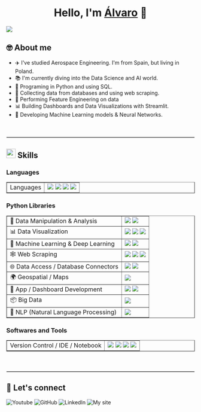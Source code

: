<div align="center">
<h1 align="center">Hello, I'm <a href="https://linktr.ee/mgalvaro">Álvaro</a> 👋</h1>
</div>
<img src="https://static.wixstatic.com/media/b39d25_643b6a294acb44df93470df99a86c36c~mv2.png">

## 🤓 About me

- ✈️ I've studied Aerospace Engineering. I'm from Spain, but living in Poland.
- 📚 I'm currently diving into the Data Science and AI world.
- 🐍 Programing in Python and using SQL.
- 📝 Collecting data from databases and using web scraping.
- 🔧 Performing Feature Engineering on data
- 📊 Building Dashboards and Data Visualizations with Streamlit.
- 🧠 Developing Machine Learning models & Neural Networks.

<br>
<hr style="border: 1px solid #ccc; margin: 20px 0;">

## <img src="https://media2.giphy.com/media/QssGEmpkyEOhBCb7e1/giphy.gif?cid=ecf05e47a0n3gi1bfqntqmob8g9aid1oyj2wr3ds3mg700bl&rid=giphy.gif" width ="25"><b> Skills</b>

<!-- Languages -->
<h3>Languages</h3>
<table border="1" cellspacing="0" cellpadding="5">
  <tr>
    <td>Languages</td>
    <td>
      <img src="https://img.shields.io/badge/Python-%233776AB?style=plastic&logo=python&logoColor=%23ffffff" />
      <img src="https://img.shields.io/badge/SQL-%233776AB?style=plastic&logo=sql&logoColor=%23ffffff" />
      <img src="https://img.shields.io/badge/Matlab-%233776AB?style=plastic&logo=matlab&logoColor=%23ffffff" />
      <img src="https://img.shields.io/badge/HTML-3776AB?style=plastic&logo=html&logoColor=%23ffffff" />
    </td>
  </tr>
</table>

<!-- Python Libraries -->
<h3>Python Libraries</h3>
<table border="1" cellspacing="0" cellpadding="5">
  <tr>
    <td>🧮 Data Manipulation & Analysis</td>
    <td>
      <img src="https://img.shields.io/badge/Pandas-%23e62710?style=plastic&logo=pandas&logoColor=%23ffffff" />
      <img src="https://img.shields.io/badge/NumPy-%23e62710?style=plastic&logo=numpy&logoColor=%23ffffff" />
    </td>
  </tr>
  <tr>
    <td>📊 Data Visualization</td>
    <td>
      <img src="https://img.shields.io/badge/Matplotlib-%23dea612?style=plastic&logo=matplotlib&logoColor=%23ffffff" />
      <img src="https://img.shields.io/badge/Seaborn-%23dea612?style=plastic&logo=seaborn&logoColor=%23ffffff" />
      <img src="https://img.shields.io/badge/Plotly-%23dea612?style=plastic&logo=plotly&logoColor=%23ffffff" />
    </td>
  </tr>
  <tr>
    <td>🤖 Machine Learning & Deep Learning</td>
    <td>
      <img src="https://img.shields.io/badge/Scikit-learn-15ce77?style=plastic&logo=scikit-learn&logoColor=%23ffffff" />
      <img src="https://img.shields.io/badge/TensorFlow%20%2F%20Keras-15ce77?style=plastic&logo=tensorflow&logoColor=%23ffffff" />
    </td>
  </tr>
  <tr>
    <td>🕸️ Web Scraping</td>
    <td>
      <img src="https://img.shields.io/badge/BeautifulSoup-1c7a20?style=plastic&logo=BeautifulSoup&logoColor=%23ffffff" />
      <img src="https://img.shields.io/badge/requests-1c7a20?style=plastic&logo=requests&logoColor=%23ffffff" />
      <img src="https://img.shields.io/badge/Selenium-1c7a20?style=plastic&logo=Selenium&logoColor=%23ffffff" />
    </td>
  </tr>
  <tr>
    <td>🌐 Data Access / Database Connectors</td>
    <td>
      <img src="https://img.shields.io/badge/MySQL-4479A1?style=plastic&logo=mysql&logoColor=%23ffffff" />
      <img src="https://img.shields.io/badge/SQLAlchemy-4479A1?style=plastic&logo=sqlalchemy&logoColor=%23ffffff" />
    </td>
  </tr>
  <tr>
    <td>🌍 Geospatial / Maps</td>
    <td>
      <img src="https://img.shields.io/badge/Folium-%234bd4d2?style=plastic&logo=folium&logoColor=%23ffffff" />
    </td>
  </tr>
  <tr>
    <td>📱 App / Dashboard Development</td>
    <td>
      <img src="https://img.shields.io/badge/Streamlit-%23921cfa?style=plastic&logo=streamlit&logoColor=%23ffffff" />
      <img src="https://img.shields.io/badge/Dash-%23921cfa?style=plastic&logo=dash&logoColor=%23ffffff" />
    </td>
  </tr>
  <tr>
    <td>📦 Big Data</td>
    <td>
      <img src="https://img.shields.io/badge/Pyspark-%23064cee?style=plastic&logo=pyspark&logoColor=%23ffffff" />
    </td>
  </tr>
  <tr>
    <td>🧠 NLP (Natural Language Processing)</td>
    <td>
      <img src="https://img.shields.io/badge/NLTK-ea0db8?style=plastic&logo=nltk&logoColor=%23ffffff" />
    </td>
  </tr>
</table>

<!-- Tools -->
<h3>Softwares and Tools</h3>
<table border="1" cellspacing="0" cellpadding="5">
  <tr>
    <td>Version Control / IDE / Notebook</td>
    <td>
      <img src="https://img.shields.io/badge/Git-%23F05032?style=plastic&logo=git&logoColor=%23ffffff" />
      <img src="https://img.shields.io/badge/GitHub-%23181717?style=plastic&logo=github&logoColor=%23ffffff" />
      <img src="https://img.shields.io/badge/VS%20Code-blue?style=plastic&logo=visual-studio-code&logoColor=%23ffffff" />
      <img src="https://img.shields.io/badge/Jupyter%20Notebooks-F05032?style=plastic&logo=jupyter&logoColor=%23ffffff" />
    </td>
  </tr>
</table>

<br>
<hr style="border: 1px solid #ccc; margin: 20px 0;">

## 🔗 Let's connect

![Youtube](https://img.shields.io/badge/YouTube-%23dc0909?style=plastic&logo=youtube&logoColor=%23ffffff&link=https%3A%2F%2Fwww.youtube.com%2F%40mgalvaro)
![GitHub](https://img.shields.io/badge/Github-%23181717?style=plastic&logo=github&logoColor=%23ffffff&link=https%3A%2F%2Fgithub.com%2Fmgalvaro)
![LinkedIn](https://img.shields.io/badge/LinkedIn-blue?style=plastic&logo=linkedin&logoColor=%23ffffff&link=https%3A%2F%2Fwww.linkedin.com%2Fin%2Falvaro-mejia-garcia%2F)
![My site](https://img.shields.io/badge/%F0%9F%8C%90-My%20site-44d6ac?style=plastic&cacheSeconds=https%3A%2F%2Falvarodsci.wixsite.com%2Falvaro-mejia)



<!--
**mgalvaro/mgalvaro** is a ✨ _special_ ✨ repository because its `README.md` (this file) appears on your GitHub profile.

Here are some ideas to get you started:

- 🔭 I’m currently working on ...
- 🌱 I’m currently learning ...
- 👯 I’m looking to collaborate on ...
- 🤔 I’m looking for help with ...
- 💬 Ask me about ...
- 📫 How to reach me: ...
- 😄 Pronouns: ...
- ⚡ Fun fact: ...
-->
